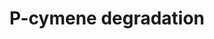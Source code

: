 ---
annotations:
- id: PW:0000107
  parent: classic metabolic pathway
  type: Pathway Ontology
  value: xenobiotics biodegradation pathway
authors:
- M.Braymer
- MaintBot
- Egonw
- Fehrhart
- Eweitz
description: ''
last-edited: 2021-05-20
organisms:
- Saccharomyces cerevisiae
redirect_from:
- /index.php/Pathway:WP181
- /instance/WP181
- /instance/WP181_rr117318
revision: r117318
schema-jsonld:
- '@context': https://schema.org/
  '@id': https://wikipathways.github.io/pathways/WP181.html
  '@type': Dataset
  creator:
    '@type': Organization
    name: WikiPathways
  description: ''
  keywords:
  - AAD10
  - AAD14
  - AAD15
  - AAD3
  - AAD4
  - AAD6
  - Coenzyme A
  - NADH
  - acetaldehyde
  - acetyl-CoA
  - p-cumic alcohol
  - p-cumic aldehyde
  - p-cymene
  license: CC0
  name: P-cymene degradation
seo: CreativeWork
title: P-cymene degradation
wpid: WP181
---